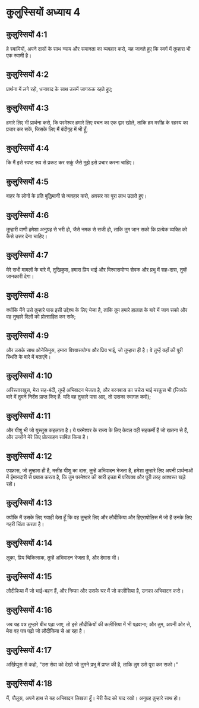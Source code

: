 # कुलुस्सियों अध्याय 4

## कुलुस्सियों 4:1

हे स्वामियों, अपने दासों के साथ न्याय और समानता का व्यवहार करो, यह जानते हुए कि स्वर्ग में तुम्हारा भी एक स्वामी है।

## कुलुस्सियों 4:2

प्रार्थना में लगे रहो, धन्यवाद के साथ उसमें जागरूक रहते हुए;

## कुलुस्सियों 4:3

हमारे लिए भी प्रार्थना करो, कि परमेश्वर हमारे लिए वचन का एक द्वार खोले, ताकि हम मसीह के रहस्य का प्रचार कर सकें, जिसके लिए मैं बंदीगृह में भी हूँ;

## कुलुस्सियों 4:4

कि मैं इसे स्पष्ट रूप से प्रकट कर सकूं जैसे मुझे इसे प्रचार करना चाहिए।

## कुलुस्सियों 4:5

बाहर के लोगों के प्रति बुद्धिमानी से व्यवहार करो, अवसर का पूरा लाभ उठाते हुए।

## कुलुस्सियों 4:6

तुम्हारी वाणी हमेशा अनुग्रह से भरी हो, जैसे नमक से सजी हो, ताकि तुम जान सको कि प्रत्येक व्यक्ति को कैसे उत्तर देना चाहिए।

## कुलुस्सियों 4:7

मेरे सभी मामलों के बारे में, तुखिकुस, हमारा प्रिय भाई और विश्वासयोग्य सेवक और प्रभु में सह-दास, तुम्हें जानकारी देगा।

## कुलुस्सियों 4:8

क्योंकि मैंने उसे तुम्हारे पास इसी उद्देश्य के लिए भेजा है, ताकि तुम हमारे हालात के बारे में जान सको और वह तुम्हारे दिलों को प्रोत्साहित कर सके;

## कुलुस्सियों 4:9

और उसके साथ ओनेसिमुस, हमारा विश्वासयोग्य और प्रिय भाई, जो तुम्हारा ही है। वे तुम्हें यहाँ की पूरी स्थिति के बारे में बताएंगे।

## कुलुस्सियों 4:10

अरिस्तारखुस, मेरा सह-बंदी, तुम्हें अभिवादन भेजता है, और बरनबास का चचेरा भाई मरकुस भी (जिसके बारे में तुमने निर्देश प्राप्त किए हैं: यदि वह तुम्हारे पास आए, तो उसका स्वागत करो);

## कुलुस्सियों 4:11

और यीशु भी जो युस्तुस कहलाता है। ये परमेश्वर के राज्य के लिए केवल वही सहकर्मी हैं जो खतना से हैं, और उन्होंने मेरे लिए प्रोत्साहन साबित किया है।

## कुलुस्सियों 4:12

एपफ्रास, जो तुम्हारा ही है, मसीह यीशु का दास, तुम्हें अभिवादन भेजता है, हमेशा तुम्हारे लिए अपनी प्रार्थनाओं में ईमानदारी से प्रयास करता है, कि तुम परमेश्वर की सारी इच्छा में परिपक्व और पूरी तरह आश्वस्त खड़े रहो।

## कुलुस्सियों 4:13

क्योंकि मैं उसके लिए गवाही देता हूँ कि वह तुम्हारे लिए और लौदीकिया और हिएरापोलिस में जो हैं उनके लिए गहरी चिंता करता है।

## कुलुस्सियों 4:14

लूका, प्रिय चिकित्सक, तुम्हें अभिवादन भेजता है, और देमास भी।

## कुलुस्सियों 4:15

लौदीकिया में जो भाई-बहन हैं, और निम्फा और उसके घर में जो कलीसिया है, उनका अभिवादन करो।

## कुलुस्सियों 4:16

जब यह पत्र तुम्हारे बीच पढ़ा जाए, तो इसे लौदीकियों की कलीसिया में भी पढ़वाना; और तुम, अपनी ओर से, मेरा वह पत्र पढ़ो जो लौदीकिया से आ रहा है।

## कुलुस्सियों 4:17

अर्खिप्पुस से कहो, "उस सेवा को देखो जो तुमने प्रभु में प्राप्त की है, ताकि तुम उसे पूरा कर सको।"

## कुलुस्सियों 4:18

मैं, पौलुस, अपने हाथ से यह अभिवादन लिखता हूँ। मेरी कैद को याद रखो। अनुग्रह तुम्हारे साथ हो।
